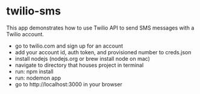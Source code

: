 # twilio-sms

This app demonstrates how to use Twilio API to send SMS messages with a Twilio account.

* go to twilio.com and sign up for an account
* add your account id, auth token, and provisioned number to creds.json
* install nodejs (nodejs.org or brew install node on mac)
* navigate to directory that houses project in terminal
* run: npm install
* run: nodemon app
* go to http://localhost:3000 in your browser
